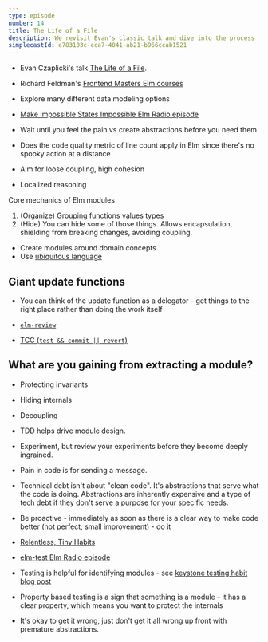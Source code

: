 ```yaml
---
type: episode
number: 14
title: The Life of a File
description: We revisit Evan's classic talk and dive into the process for how and when to split out Elm code into modules.
simplecastId: e783103c-eca7-4041-ab21-b966ccab1521
---
```


- Evan Czaplicki's talk [The Life of a File](https://www.youtube.com/watch?v=XpDsk374LDE).
- Richard Feldman's [Frontend Masters Elm courses](https://frontendmasters.com/courses/advanced-elm/)
- Explore many different data modeling options
- [Make Impossible States Impossible Elm Radio episode](https://elm-radio.com/episode/impossible-states)

- Wait until you feel the pain vs create abstractions before you need them
- Does the code quality metric of line count apply in Elm since there's no spooky action at a distance
- Aim for loose coupling, high cohesion
- Localized reasoning

Core mechanics of Elm modules

1. (Organize) Grouping functions values types
2. (Hide) You can hide some of those things. Allows encapsulation, shielding from breaking changes, avoiding coupling.

- Create modules around domain concepts
- Use [ubiquitous language](https://thedomaindrivendesign.io/developing-the-ubiquitous-language/)

## Giant update functions

- You can think of the update function as a delegator - get things to the right place rather than doing the work itself

- [`elm-review`](https://package.elm-lang.org/packages/jfmengels/elm-review/latest/)

- [TCC (`test && commit || revert`)](https://incrementalelm.com/glossary/tcr/)

## What are you gaining from extracting a module?

- Protecting invariants
- Hiding internals
- Decoupling

- TDD helps drive module design.
- Experiment, but review your experiments before they become deeply ingrained.
- Pain in code is for sending a message.
- Technical debt isn't about "clean code". It's abstractions that serve what the code is doing. Abstractions are inherently expensive and a type of tech debt if they don't serve a purpose for your specific needs.

- Be proactive - immediately as soon as there is a clear way to make code better (not perfect, small improvement) - do it
- [Relentless, Tiny Habits](https://incrementalelm.com/tips/relentless-tiny-habits)
- [elm-test Elm Radio episode](https://elm-radio.com/episode/elm-test)
- Testing is helpful for identifying modules - see [keystone testing habit blog post](https://incrementalelm.com/tips/keystone-testing-habit/)
- Property based testing is a sign that something is a module - it has a clear property, which means you want to protect the internals
- It's okay to get it wrong, just don't get it all wrong up front with premature abstractions.

